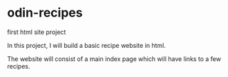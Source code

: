 # odin-recipes
first html site project

In this project, I will build a basic recipe website in html.

The website will consist of a main index page which will have links to a few recipes. 
